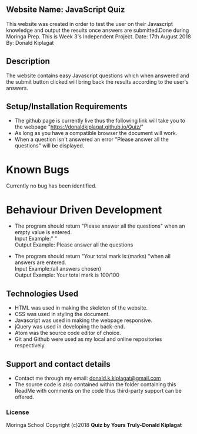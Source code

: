 ## Website Name: JavaScript Quiz
This website was created in order to test the user on their Javascript knowledge and output the results once answers are submitted.Done during Moringa Prep. This is Week 3's Independent Project.
Date: 17th August 2018
By: Donald Kiplagat

## Description
The website contains easy Javascript questions which when answered and the submit button clicked will bring back the results according to the user's answers.

## Setup/Installation Requirements
* The github page is currently live thus the following link will take you to the webpage "https://donaldkiplagat.github.io/Quiz/"
* As long as you have a compatible browser the document will work.
* When a question isn't answered an error "Please answer all the questions" will be displayed.


# Known Bugs
Currently no bug has been identified.

# Behaviour Driven Development
* The program should return "Please answer all the questions" when an empty value is entered.<br> 
Input Example:" "<br>
Output Example: Please answer all the questions

* The program should return "Your total mark is:(marks) "when all answers are entered.<br>
Input Example:(all answers chosen)<br>
Output Example: Your total mark is 100/100<br>



## Technologies Used
* HTML was used in making the skeleton of the website.
* CSS was used in styling the document.
* Javascript was used in making the webpage responsive.
* jQuery was used in developing the back-end.
* Atom was the source code editor of choice.
* Git and Github were used as my local and online repositories respectively.

## Support and contact details
* Contact me through my email: donald.k.kiplagat@gmail.com
* The source code is also contained within the folder containing this ReadMe with comments on the code thus third-party support can be offered.

### License
Moringa School
Copyright (c)2018 **Quiz by Yours Truly-Donald Kiplagat**
  
